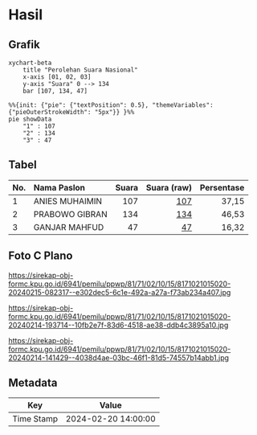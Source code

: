 # Hasil

## Grafik

```mermaid
xychart-beta
    title "Perolehan Suara Nasional"
    x-axis [01, 02, 03]
    y-axis "Suara" 0 --> 134
    bar [107, 134, 47]
```

```mermaid
%%{init: {"pie": {"textPosition": 0.5}, "themeVariables": {"pieOuterStrokeWidth": "5px"}} }%%
pie showData
    "1" : 107
    "2" : 134
    "3" : 47
```

## Tabel

| No. | Nama Paslon    | Suara | Suara (raw) | Persentase |
|:--- |:-------------- | -----:| -----------:| ----------:|
| 1   | ANIES MUHAIMIN | 107   | [107][p-1]  | 37,15      |
| 2   | PRABOWO GIBRAN | 134   | [134][p-2]  | 46,53      |
| 3   | GANJAR MAHFUD  | 47    | [47][p-3]   | 16,32      |


[p-1]: https://github.com/gigit-pemilu/pemilu-2024/blob/main/pilpres/hitung-suara/sub/81-maluku/sub/71-kota-ambon/sub/02-sirimau/sub/1015-batu-meja/sub/020-tps/sub/paslon-1.txt
[p-2]: https://github.com/gigit-pemilu/pemilu-2024/blob/main/pilpres/hitung-suara/sub/81-maluku/sub/71-kota-ambon/sub/02-sirimau/sub/1015-batu-meja/sub/020-tps/sub/paslon-2.txt
[p-3]: https://github.com/gigit-pemilu/pemilu-2024/blob/main/pilpres/hitung-suara/sub/81-maluku/sub/71-kota-ambon/sub/02-sirimau/sub/1015-batu-meja/sub/020-tps/sub/paslon-3.txt

## Foto C Plano

https://sirekap-obj-formc.kpu.go.id/6941/pemilu/ppwp/81/71/02/10/15/8171021015020-20240215-082317--e302dec5-6c1e-492a-a27a-f73ab234a407.jpg

https://sirekap-obj-formc.kpu.go.id/6941/pemilu/ppwp/81/71/02/10/15/8171021015020-20240214-193714--10fb2e7f-83d6-4518-ae38-ddb4c3895a10.jpg

https://sirekap-obj-formc.kpu.go.id/6941/pemilu/ppwp/81/71/02/10/15/8171021015020-20240214-141429--4038d4ae-03bc-46f1-81d5-74557b14abb1.jpg


## Metadata

| Key        | Value               |
| ---------- | ------------------- |
| Time Stamp | 2024-02-20 14:00:00 |



